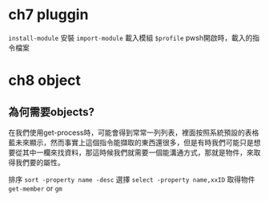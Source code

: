 # ch7 pluggin

`install-module` 安裝
`import-module` 載入模組
`$profile` pwsh開啟時，載入的指令檔案

# ch8 object

## 為何需要objects?
在我們使用get-process時，可能會得到常常一列列表，裡面按照系統預設的表格藍未來顯示，然而事實上這個指令能擷取的東西還很多，但是有時我們可能只是想要從其中一欄來找資料，那這時候我們就需要一個能溝通方式，那就是物件，來取得我們要的屬性。

排序 `sort -property name -desc`
選擇 `select -property name,xxID`
取得物件`get-member` or `gm`

